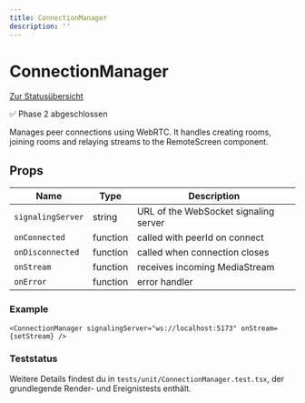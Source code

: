 ```yaml
---
title: ConnectionManager
description: ''
---
```

# ConnectionManager

[Zur Statusübersicht](./status.md)

✅ Phase 2 abgeschlossen

Manages peer connections using WebRTC. It handles creating rooms, joining rooms and relaying streams to the RemoteScreen component.

## Props

| Name | Type | Description |
| --- | --- | --- |
| `signalingServer` | string | URL of the WebSocket signaling server |
| `onConnected` | function | called with peerId on connect |
| `onDisconnected` | function | called when connection closes |
| `onStream` | function | receives incoming MediaStream |
| `onError` | function | error handler |

### Example

```tsx
<ConnectionManager signalingServer="ws://localhost:5173" onStream={setStream} />
```

### Teststatus

Weitere Details findest du in `tests/unit/ConnectionManager.test.tsx`, der grundlegende Render- und Ereignistests enthält.